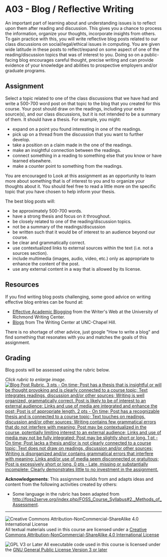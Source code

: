 # A03 - Blog / Reflective Writing

An important part of learning about and understanding issues is to reflect upon them after reading and discussion. This gives you a chance to process the information, organize your thoughts, incorporate insights from others. To gain practice with this, you will write reflective blog posts related to our class discussions on social/legal/ethical issues in computing. You are given wide latitude in these posts to reflect/expand on some aspect of one of the reading/discussion topics that was of interest to you. Doing so on a public-facing blog encourages careful thought, precise writing and can provide evidence of your knowledge and abilities to prospective employers and/or graduate programs.

## Assignment

Select a topic related to one of the class discussions that we have had and write a 500-700 word post on that topic to the blog that you created for this course. Your post should draw on the readings, including your extra source(s), and our class discussions, but it is not intended to be a summary of them.  It should have a thesis. For example, you might:
* expand on a point you found interesting in one of the readings.
* pick up on a thread from the discussion that you want to further develop.
* take a position on a claim made in the one of the readings.
* make an insightful connection between the readings.
* connect something in a reading to something else that you know or have learned elsewhere.
* make a counter point to something from the readings.

You are encouraged to Look at this assignment as an opportunity to learn more about something that is of interest to you and to organize your thoughts about it. You should feel free to read a little more on the specific topic that you have chosen to help inform your thesis.

The best blog posts will:
* be approximately 500-700 words.
* have a strong thesis and focus on it throughout.
* be closely related to one of the reading/discussion topics.
* not be a summary of the readings/discussion
* be written such that it would be of interest to an audience beyond our course.
* be clear and grammatically correct.
* use contextualized links to external sources within the text (i.e. not a sources section).
* include multimedia (images, audio, video, etc.) only as appropriate to enhance the content of the post.
* use any external content in a way that is allowed by its license.

## Resources

If you find writing blog posts challenging, some good advice on writing effective blog entries can be found at:
- [Effective Academic Blogging](http://writing2.richmond.edu/writing/wweb/blogging.html) from the Writer's Web at the University of Richmond Writing Center.
- [Blogs](http://writingcenter.unc.edu/handouts/blogs/) from The Writing Center at UNC-Chapel Hill.

There is no shortage of other advice, just google "How to write a blog" and find something that resonates with you and matches the goals of this assignment.

## Grading

Blog posts will be assessed using the rubric below.

_Click rubric to enlarge image._<br>
[![Blog Post Rubric. 3 pts - On time; Post has a thesis that is insightful or will be thought provoking and is clearly connected to a course topic; Text integrates readings, discussion and/or other sources; Writing is well organized, grammatically correct. Post is likely to be of interest to an external audience; Links and use of media are integrated and enhance the post; Post is of appropriate length. 2 pts - On time; Post has a recognizable thesis and is  connected to a course topic; Text touches on readings, discussion and/or other sources; Writing contains few grammatical errors that do not interfere with meaning; Post may be contextualized in the course, potentially limiting interest to an external audience; Links and use of media may not be fully integrated; Post may be slightly short or long. 1 pt - On time; Post lacks a thesis and/or is not clearly connected to a course topic; Text does not draw on readings, discussion and/or other sources; Writing is disorganized and/or contains grammatical errors that interfere with meaning; Links and/or use of media seem disconnected or gratuitous; Post is excessively short or long. 0 pts - Late, missing or substantially incomplete; Clearly demonstrates little to no investment in the assignment.](images/BlogPost-Rubric.jpg)](images/BlogPost-Rubric.jpg)

**Acknowledgements**: This assignment builds from and adapts ideas and content from the following activities created by others:

* Some language in the rubric has been adapted from http://foss2serve.org/index.php/FOSS_Course_Syllabus#2._Methods_of_Assessment.

---

![Creative Commons Attribution-NonCommercial-ShareAlike 4.0 International License](https://i.creativecommons.org/l/by-nc-sa/4.0/88x31.png "Creative Commons Attribution-NonCommercial-ShareAlike 4.0 International License") All textual materials used in this course are licensed under a [Creative Commons Attribution-NonCommercial-ShareAlike 4.0 International License](http://creativecommons.org/licenses/by-nc-sa/4.0/)

![GPL V3 or Later](https://www.gnu.org/graphics/gplv3-or-later-sm.png "GPL V3 or later") All executable code used in this course is licensed under the [GNU General Public License Version 3 or later](https://www.gnu.org/licenses/gpl.txt)
